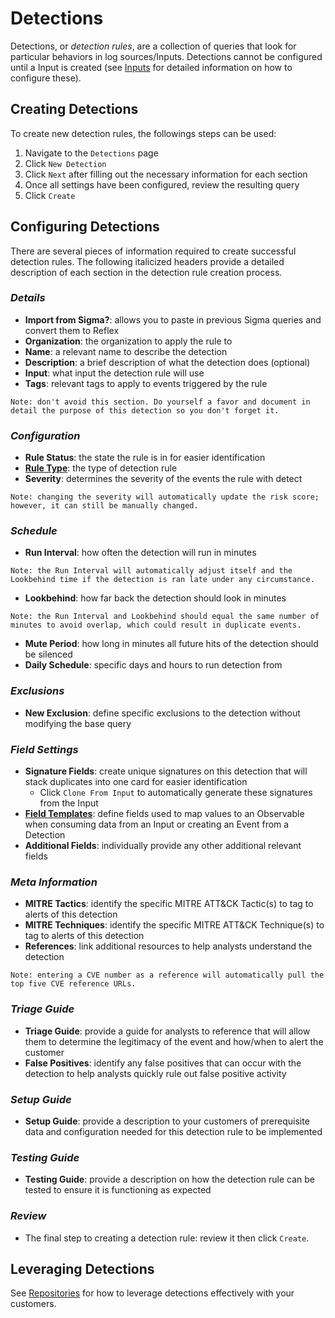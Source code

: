 # Detections
Detections, or _detection rules_, are a collection of queries that look for particular behaviors in log sources/Inputs. Detections cannot be configured until a Input is created (see [Inputs](../inputs/index.md) for detailed information on how to configure these).

## Creating Detections
To create new detection rules, the followings steps can be used:
1. Navigate to the `Detections` page
2. Click `New Detection`
3. Click `Next` after filling out the necessary information for each section
4. Once all settings have been configured, review the resulting query
5. Click `Create`

## Configuring Detections
There are several pieces of information required to create successful detection rules. The following italicized headers provide a detailed description of each section in the detection rule creation process.

### _Details_
   * **Import from Sigma?**: allows you to paste in previous Sigma queries and convert them to Reflex
   * **Organization**: the organization to apply the rule to
   * **Name**: a relevant name to describe the detection
   * **Description**: a brief description of what the detection does (optional)
   * **Input**: what input the detection rule will use
   * **Tags**: relevant tags to apply to events triggered by the rule

```
Note: don't avoid this section. Do yourself a favor and document in detail the purpose of this detection so you don't forget it.
```

### _Configuration_
* **Rule Status**: the state the rule is in for easier identification
* **[Rule Type](rule-types.md)**: the type of detection rule
* **Severity**: determines the severity of the events the rule with detect

```
Note: changing the severity will automatically update the risk score; however, it can still be manually changed.
```

### _Schedule_
* **Run Interval**: how often the detection will run in minutes

```
Note: the Run Interval will automatically adjust itself and the Lookbehind time if the detection is ran late under any circumstance.
```
* **Lookbehind**: how far back the detection should look in minutes

```
Note: the Run Interval and Lookbehind should equal the same number of minutes to avoid overlap, which could result in duplicate events.
```
* **Mute Period**: how long in minutes all future hits of the detection should be silenced
* **Daily Schedule**: specific days and hours to run detection from

### _Exclusions_
* **New Exclusion**: define specific exclusions to the detection without modifying the base query

### _Field Settings_
* **Signature Fields**: create unique signatures on this detection that will stack duplicates into one card for easier identification
   * Click `Clone From Input` to automatically generate these signatures from the Input
* **[Field Templates](../field-templates/index.md)**: define fields used to map values to an Observable when consuming data from an Input or creating an Event from a Detection
* **Additional Fields**: individually provide any other additional relevant fields

### _Meta Information_
* **MITRE Tactics**: identify the specific MITRE ATT&CK Tactic(s) to tag to alerts of this detection
* **MITRE Techniques**: identify the specific MITRE ATT&CK Technique(s) to tag to alerts of this detection
* **References**: link additional resources to help analysts understand the detection

```
Note: entering a CVE number as a reference will automatically pull the top five CVE reference URLs.
```
### _Triage Guide_
* **Triage Guide**: provide a guide for analysts to reference that will allow them to determine the legitimacy of the event and how/when to alert the customer
* **False Positives**: identify any false positives that can occur with the detection to help analysts quickly rule out false positive activity

### _Setup Guide_
* **Setup Guide**: provide a description to your customers of prerequisite data and configuration needed for this detection rule to be implemented

### _Testing Guide_
* **Testing Guide**: provide a description on how the detection rule can be tested to ensure it is functioning as expected

### _Review_
* The final step to creating a detection rule: review it then click `Create`.

<!--## How to leverage Detections?-->
## Leveraging Detections
See [Repositories](repositories.md) for how to leverage detections effectively with your customers.




